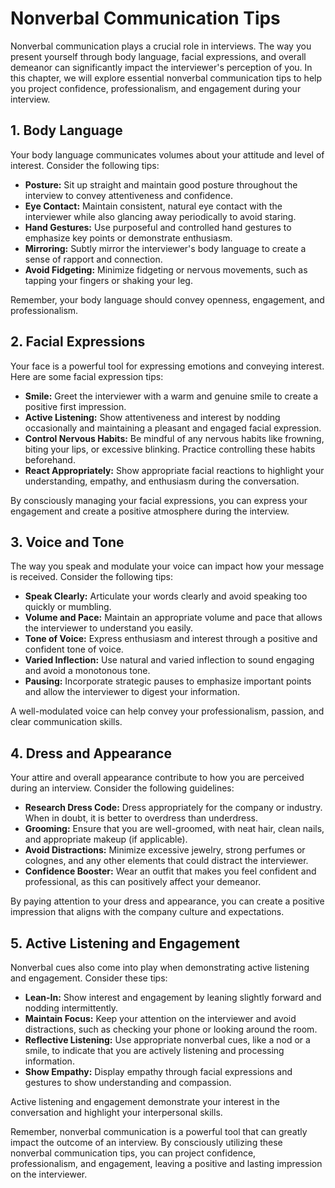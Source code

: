 Nonverbal Communication Tips
========================================

Nonverbal communication plays a crucial role in interviews. The way you present yourself through body language, facial expressions, and overall demeanor can significantly impact the interviewer's perception of you. In this chapter, we will explore essential nonverbal communication tips to help you project confidence, professionalism, and engagement during your interview.

**1. Body Language**
--------------------

Your body language communicates volumes about your attitude and level of interest. Consider the following tips:

* **Posture:** Sit up straight and maintain good posture throughout the interview to convey attentiveness and confidence.
* **Eye Contact:** Maintain consistent, natural eye contact with the interviewer while also glancing away periodically to avoid staring.
* **Hand Gestures:** Use purposeful and controlled hand gestures to emphasize key points or demonstrate enthusiasm.
* **Mirroring:** Subtly mirror the interviewer's body language to create a sense of rapport and connection.
* **Avoid Fidgeting:** Minimize fidgeting or nervous movements, such as tapping your fingers or shaking your leg.

Remember, your body language should convey openness, engagement, and professionalism.

**2. Facial Expressions**
-------------------------

Your face is a powerful tool for expressing emotions and conveying interest. Here are some facial expression tips:

* **Smile:** Greet the interviewer with a warm and genuine smile to create a positive first impression.
* **Active Listening:** Show attentiveness and interest by nodding occasionally and maintaining a pleasant and engaged facial expression.
* **Control Nervous Habits:** Be mindful of any nervous habits like frowning, biting your lips, or excessive blinking. Practice controlling these habits beforehand.
* **React Appropriately:** Show appropriate facial reactions to highlight your understanding, empathy, and enthusiasm during the conversation.

By consciously managing your facial expressions, you can express your engagement and create a positive atmosphere during the interview.

**3. Voice and Tone**
---------------------

The way you speak and modulate your voice can impact how your message is received. Consider the following tips:

* **Speak Clearly:** Articulate your words clearly and avoid speaking too quickly or mumbling.
* **Volume and Pace:** Maintain an appropriate volume and pace that allows the interviewer to understand you easily.
* **Tone of Voice:** Express enthusiasm and interest through a positive and confident tone of voice.
* **Varied Inflection:** Use natural and varied inflection to sound engaging and avoid a monotonous tone.
* **Pausing:** Incorporate strategic pauses to emphasize important points and allow the interviewer to digest your information.

A well-modulated voice can help convey your professionalism, passion, and clear communication skills.

**4. Dress and Appearance**
---------------------------

Your attire and overall appearance contribute to how you are perceived during an interview. Consider the following guidelines:

* **Research Dress Code:** Dress appropriately for the company or industry. When in doubt, it is better to overdress than underdress.
* **Grooming:** Ensure that you are well-groomed, with neat hair, clean nails, and appropriate makeup (if applicable).
* **Avoid Distractions:** Minimize excessive jewelry, strong perfumes or colognes, and any other elements that could distract the interviewer.
* **Confidence Booster:** Wear an outfit that makes you feel confident and professional, as this can positively affect your demeanor.

By paying attention to your dress and appearance, you can create a positive impression that aligns with the company culture and expectations.

**5. Active Listening and Engagement**
--------------------------------------

Nonverbal cues also come into play when demonstrating active listening and engagement. Consider these tips:

* **Lean-In:** Show interest and engagement by leaning slightly forward and nodding intermittently.
* **Maintain Focus:** Keep your attention on the interviewer and avoid distractions, such as checking your phone or looking around the room.
* **Reflective Listening:** Use appropriate nonverbal cues, like a nod or a smile, to indicate that you are actively listening and processing information.
* **Show Empathy:** Display empathy through facial expressions and gestures to show understanding and compassion.

Active listening and engagement demonstrate your interest in the conversation and highlight your interpersonal skills.

Remember, nonverbal communication is a powerful tool that can greatly impact the outcome of an interview. By consciously utilizing these nonverbal communication tips, you can project confidence, professionalism, and engagement, leaving a positive and lasting impression on the interviewer.
